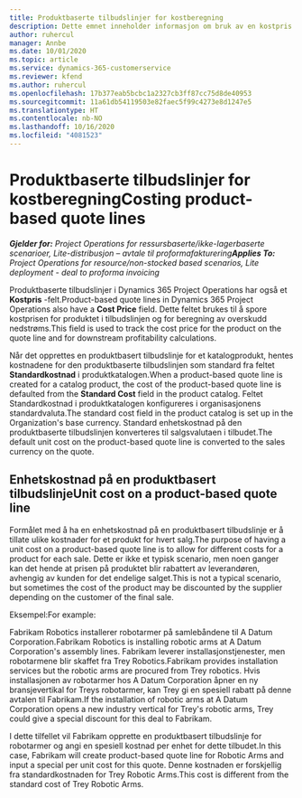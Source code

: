 ```yaml
---
title: Produktbaserte tilbudslinjer for kostberegning
description: Dette emnet inneholder informasjon om bruk av en kostpris på en produktbasert tilbudslinje.
author: ruhercul
manager: Annbe
ms.date: 10/01/2020
ms.topic: article
ms.service: dynamics-365-customerservice
ms.reviewer: kfend
ms.author: ruhercul
ms.openlocfilehash: 17b377eab5bcbc1a2327cb3ff87cc75d8de40953
ms.sourcegitcommit: 11a61db54119503e82faec5f99c4273e8d1247e5
ms.translationtype: HT
ms.contentlocale: nb-NO
ms.lasthandoff: 10/16/2020
ms.locfileid: "4081523"
---
```

# <a name="costing-product-based-quote-lines"></a><span data-ttu-id="293df-103">Produktbaserte tilbudslinjer for kostberegning</span><span class="sxs-lookup"><span data-stu-id="293df-103">Costing product-based quote lines</span></span>

<span data-ttu-id="293df-104">_**Gjelder for:** Project Operations for ressursbaserte/ikke-lagerbaserte scenarioer, Lite-distribusjon – avtale til proformafakturering_</span><span class="sxs-lookup"><span data-stu-id="293df-104">_**Applies To:** Project Operations for resource/non-stocked based scenarios, Lite deployment - deal to proforma invoicing_</span></span>


<span data-ttu-id="293df-105">Produktbaserte tilbudslinjer i Dynamics 365 Project Operations har også et **Kostpris** -felt.</span><span class="sxs-lookup"><span data-stu-id="293df-105">Product-based quote lines in Dynamics 365 Project Operations also have a **Cost Price** field.</span></span> <span data-ttu-id="293df-106">Dette feltet brukes til å spore kostprisen for produktet i tilbudslinjen og for beregning av overskudd nedstrøms.</span><span class="sxs-lookup"><span data-stu-id="293df-106">This field is used to track the cost price for the product on the quote line and for downstream profitability calculations.</span></span>

<span data-ttu-id="293df-107">Når det opprettes en produktbasert tilbudslinje for et katalogprodukt, hentes kostnadene for den produktbaserte tilbudslinjen som standard fra feltet **Standardkostnad** i produktkatalogen.</span><span class="sxs-lookup"><span data-stu-id="293df-107">When a product-based quote line is created for a catalog product, the cost of the product-based quote line is defaulted from the **Standard Cost** field in the product catalog.</span></span> <span data-ttu-id="293df-108">Feltet Standardkostnad i produktkatalogen konfigureres i organisasjonens standardvaluta.</span><span class="sxs-lookup"><span data-stu-id="293df-108">The standard cost field in the product catalog is set up in the Organization's base currency.</span></span> <span data-ttu-id="293df-109">Standard enhetskostnad på den produktbaserte tilbudslinjen konverteres til salgsvalutaen i tilbudet.</span><span class="sxs-lookup"><span data-stu-id="293df-109">The default unit cost on the product-based quote line is converted to the sales currency on the quote.</span></span>

## <a name="unit-cost-on-a-product-based-quote-line"></a><span data-ttu-id="293df-110">Enhetskostnad på en produktbasert tilbudslinje</span><span class="sxs-lookup"><span data-stu-id="293df-110">Unit cost on a product-based quote line</span></span>

<span data-ttu-id="293df-111">Formålet med å ha en enhetskostnad på en produktbasert tilbudslinje er å tillate ulike kostnader for et produkt for hvert salg.</span><span class="sxs-lookup"><span data-stu-id="293df-111">The purpose of having a unit cost on a product-based quote line is to allow for different costs for a product for each sale.</span></span> <span data-ttu-id="293df-112">Dette er ikke et typisk scenario, men noen ganger kan det hende at prisen på produktet blir rabattert av leverandøren, avhengig av kunden for det endelige salget.</span><span class="sxs-lookup"><span data-stu-id="293df-112">This is not a typical scenario, but sometimes the cost of the product may be discounted by the supplier depending on the customer of the final sale.</span></span>

<span data-ttu-id="293df-113">Eksempel:</span><span class="sxs-lookup"><span data-stu-id="293df-113">For example:</span></span>

<span data-ttu-id="293df-114">Fabrikam Robotics installerer robotarmer på samlebåndene til A Datum Corporation.</span><span class="sxs-lookup"><span data-stu-id="293df-114">Fabrikam Robotics is installing robotic arms at A Datum Corporation's assembly lines.</span></span> <span data-ttu-id="293df-115">Fabrikam leverer installasjonstjenester, men robotarmene blir skaffet fra Trey Robotics.</span><span class="sxs-lookup"><span data-stu-id="293df-115">Fabrikam provides installation services but the robotic arms are procured from Trey robotics.</span></span> <span data-ttu-id="293df-116">Hvis installasjonen av robotarmer hos A Datum Corporation åpner en ny bransjevertikal for Treys robotarmer, kan Trey gi en spesiell rabatt på denne avtalen til Fabrikam.</span><span class="sxs-lookup"><span data-stu-id="293df-116">If the installation of robotic arms at A Datum Corporation opens a new industry vertical for Trey's robotic arms, Trey could give a special discount for this deal to Fabrikam.</span></span>

<span data-ttu-id="293df-117">I dette tilfellet vil Fabrikam opprette en produktbasert tilbudslinje for robotarmer og angi en spesiell kostnad per enhet for dette tilbudet.</span><span class="sxs-lookup"><span data-stu-id="293df-117">In this case, Fabrikam will create product-based quote line for Robotic Arms and input a special per unit cost for this quote.</span></span> <span data-ttu-id="293df-118">Denne kostnaden er forskjellig fra standardkostnaden for Trey Robotic Arms.</span><span class="sxs-lookup"><span data-stu-id="293df-118">This cost is different from the standard cost of Trey Robotic Arms.</span></span>
